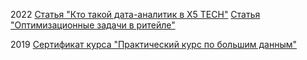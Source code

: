 2022
[Статья "Кто такой дата-аналитик в X5 TECH"](https://habr.com/ru/company/X5Tech/blog/687554/)
[Статья "Оптимизационные задачи в ритейле"](https://habr.com/ru/company/X5Tech/blog/685590/)

2019
[Сертификат курса "Практический курс по большим данным"](https://bigdatateam.org/certificates?cid=18ZaAt_09MldaOZpBH53s7wDxXsrGf1uh)


